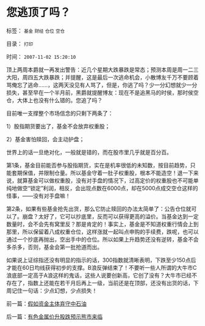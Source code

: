 # 您逃顶了吗？

标签： `基金` `财经` `仓位` `空仓` 

目录： `打印`

时间： `2007-11-02 15:20:10`

顶上两周本爵就一再发出警告：近几个星期大跌暴跌是常态；预测本周是周一二三大阳，周四五大跌暴跌；并提醒，这是最后一次逃命机会，小散博友千万不要顾着骂俺忘了逃命……，这两天没见有人骂了，但是，你逃了吗？少一分幻想就少一分损失，甚至早在一个半月前，黑爵就提醒博友：现在不是追黑马的时侯，那时侯空仓，大体上也没有什么错的。您追了吗？

目前唯一支撑整个市场信念的只剩下两条了：

1）股指期货要出了，基金不会放弃权重股；

2）基金害怕赎回，会主动护盘；

世界上的话一旦绝对化，一般就是错的，而在股市里几乎就是百分百。

第1条，基金目前能否参与股指期货，实在是机率很低的未知数，按目前趋势，只能套期保值，并限制仓量。所以基金守着一肚子权重股，根本不能造空！退一下来说，就算基金可以做权重股，没有对手盘的情况下，过高定价的权重股也不可能单纯地做空“锁定”利润，相反，会出现点数在6000点，却在5000点成交空仓这样的怪事，——没有对手盘嘛！

第2条，如果有些基金抢先出货，那么它防止赎回的办法太简单了：公告仓位就可以了。崩盘？太好了，它可以抄底里，反而可以获得更高的溢价。当基金达到一定数量时，会不会先有窝里反？那是肯定的！事实上，基金是不知道权重行情会上到那里，所以保留着八成权重仓位，这样涨就一起叫点申购的手续费，跌呢，也可以通过一个抄底再抛出，空出手中的仓位。所以如果上升趋势还没有逆转，基金不会多杀多，否则，基金会第一批抢道而出。

如果说上证综指还没有明显的指示的话，300指数就清晰表明，下跌至少150点后才能在60日均线获得初步的支撑。B浪反弹结束了！不要听一些人所谓的大牛市C浪底部一定高于A浪这样的鬼话，这些人说要创新高，它创了没有？大牛市已经不存在了，指数上还能在若干月后再上一级，当前还是在顶部，还没有出货的话，下周记住一句话：少点幻想，少点损失！



前一篇：[假如资金主体弃守中石油](../../../2007/11/2/假如资金主体弃守中石油.md)

后一篇：[有色金属价升股跌预示熊市来临](../../../2007/11/3/有色金属价升股跌预示熊市来临.md)